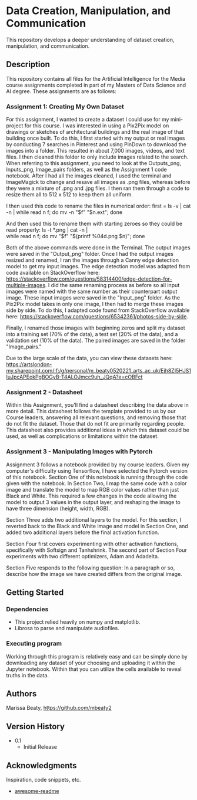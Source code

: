 # Data Creation, Manipulation, and Communication

This repository develops a deeper understanding of dataset creation, manipulation, and communication.

## Description

This repository contains all files for the Artificial Intelligence for the Media course assignments completed in part of my Masters of Data Science and AI degree. These assignments are as follows:

### Assignment 1: Creating My Own Dataset

For this assignment, I wanted to create a dataset I could use for my mini-project for this course. I was interested in using a Pix2Pix model on drawings or sketches of architectural buildings and the real image of that building once built. To do this, I first started with my output or real images by conducting 7 searches in Pinterest and using PinDown to download the images into a folder. This resulted in about 7,000 images, videos, and text files. I then cleaned this folder to only include images related to the search. When referring to this assignment, you need to look at the Outputs_png, Inputs_png, Image_pairs folders, as well as the Assignment 1 code notebook. After I had all the images cleaned, I used the terminal and ImageMagick to change and resave all images as .png files, whereas before they were a mixture of .png and .jpg files. I then ran them through a code to resize them all to 512 x 512 to keep them all uniform. 

I then used this code to rename the files in numerical order: first = ls -v | cat -n | while read n f; do mv -n "$f" "$n.ext"; done

And then used this to rename them with starting zeroes so they could be read properly: ls -t *.png | cat -n |                                           \
while read n f; do mv "$f" "$(printf %04d.png $n)"; done

Both of the above commands were done in the Terminal. The output images were saved in the "Output_png" folder. Once I had the output images resized and renamed, I ran the images through a Canny edge detection model to get my input images. The edge detection model was adapted from code available on StackOverflow here: https://stackoverflow.com/questions/58314400/edge-detection-for-multiple-images. I did the same renaming process as before so all input images were named with the same number as their counterpart output image. These input images were saved in the "Input_png" folder. As the Pix2Pix model takes in only one image, I then had to merge these images side by side. To do this, I adapted code found from StackOverflow available here: https://stackoverflow.com/questions/65342361/photos-side-by-side.

Finally, I renamed those images with beginning zeros and split my dataset into a training set (70% of the data), a test set (20% of the data), and a validation set (10% of the data). The paired images are saved in the folder "Image_pairs." 

Due to the large scale of the data, you can view these datasets here: https://artslondon-my.sharepoint.com/:f:/g/personal/m_beaty0520221_arts_ac_uk/Ejh8ZI5HJS1IuJpcAPEokPgBOGyB-T4ALOJmcc9uh_JQqA?e=cOBFct

### Assignment 2 - Datasheet

Within this Assignment, you'll find a datasheet describing the data above in more detail. This datasheet follows the template provided to us by our Course leaders, answering all relevant questions, and removing those that do not fit the dataset. Those that do not fit are primarily regarding people. This datasheet also provides additional ideas in which this dataset could be used, as well as complications or limitations within the dataset. 

### Assignment 3 - Manipulating Images with Pytorch

Assignment 3 follows a notebook provided by my course leaders. Given my computer's difficulty using Tensorflow, I have selected the Pytorch version of this notebook. Section One of this notebook is running through the code given with the notebook. In Section Two, I map the same code with a color image and translate the model to map RGB color values rather than just Black and White. This required a few changes in the code allowing the model to output 3 values in the output layer, and reshaping the image to have three dimension (height, width, RGB). 

Section Three adds two additional layers to the model. For this section, I reverted back to the Black and White image and model in Section One, and added two additional layers before the final activation function. 

Section Four first covers experimenting with other activation functions, specifically with Softsign and Tanhshrink. The second part of Section Four experiments with two different optimizers, Adam and Adadelta.

Section Five responds to the following question: In a paragraph or so, describe how the image we have created differs from the original image.  

## Getting Started

### Dependencies

* This project relied heavily on numpy and matplotlib.
* Librosa to parse and manipulate audiofiles.

### Executing program

Working through this program is relatively easy and can be simply done by downloading any dataset of your choosing and uploading it within the Jupyter notebook. Within that you can utilize the cells available to reveal truths in the data.

## Authors

Marissa Beaty, https://github.com/mbeaty2

## Version History
* 0.1
    * Initial Release

## Acknowledgments

Inspiration, code snippets, etc.
* [awesome-readme](https://github.com/matiassingers/awesome-readme)
